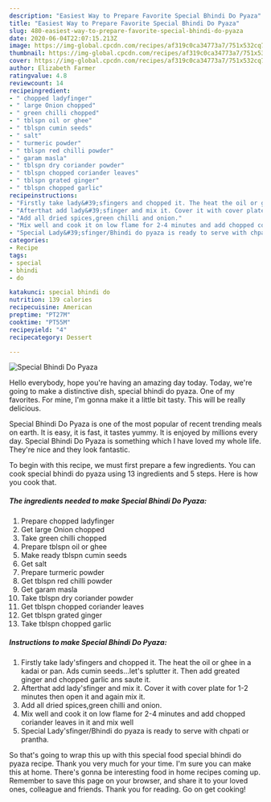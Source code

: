 ```yaml
---
description: "Easiest Way to Prepare Favorite Special Bhindi Do Pyaza"
title: "Easiest Way to Prepare Favorite Special Bhindi Do Pyaza"
slug: 480-easiest-way-to-prepare-favorite-special-bhindi-do-pyaza
date: 2020-06-04T22:07:15.213Z
image: https://img-global.cpcdn.com/recipes/af319c0ca34773a7/751x532cq70/special-bhindi-do-pyaza-recipe-main-photo.jpg
thumbnail: https://img-global.cpcdn.com/recipes/af319c0ca34773a7/751x532cq70/special-bhindi-do-pyaza-recipe-main-photo.jpg
cover: https://img-global.cpcdn.com/recipes/af319c0ca34773a7/751x532cq70/special-bhindi-do-pyaza-recipe-main-photo.jpg
author: Elizabeth Farmer
ratingvalue: 4.8
reviewcount: 14
recipeingredient:
- " chopped ladyfinger"
- " large Onion chopped"
- " green chilli chopped"
- " tblspn oil or ghee"
- " tblspn cumin seeds"
- " salt"
- " turmeric powder"
- " tblspn red chilli powder"
- " garam masla"
- " tblspn dry coriander powder"
- " tblspn chopped coriander leaves"
- " tblspn grated ginger"
- " tblspn chopped garlic"
recipeinstructions:
- "Firstly take lady&#39;sfingers and chopped it. The heat the oil or ghee in a kadai or pan. Ads cumin seeds...let&#39;s splutter it. Then add greated ginger and chopped garlic ans saute it."
- "Afterthat add lady&#39;sfinger and mix it. Cover it with cover plate for 1-2 minutes then open it and again mix it."
- "Add all dried spices,green chilli and onion."
- "Mix well and cook it on low flame for 2-4 minutes and add chopped coriander leaves in it and mix well"
- "Special Lady&#39;sfinger/Bhindi do pyaza is ready to serve with chpati or prantha."
categories:
- Recipe
tags:
- special
- bhindi
- do

katakunci: special bhindi do 
nutrition: 139 calories
recipecuisine: American
preptime: "PT27M"
cooktime: "PT55M"
recipeyield: "4"
recipecategory: Dessert

---
```



![Special Bhindi Do Pyaza](https://img-global.cpcdn.com/recipes/af319c0ca34773a7/751x532cq70/special-bhindi-do-pyaza-recipe-main-photo.jpg)

Hello everybody, hope you're having an amazing day today. Today, we're going to make a distinctive dish, special bhindi do pyaza. One of my favorites. For mine, I'm gonna make it a little bit tasty. This will be really delicious.

Special Bhindi Do Pyaza is one of the most popular of recent trending meals on earth. It is easy, it is fast, it tastes yummy. It is enjoyed by millions every day. Special Bhindi Do Pyaza is something which I have loved my whole life. They're nice and they look fantastic.




To begin with this recipe, we must first prepare a few ingredients. You can cook special bhindi do pyaza using 13 ingredients and 5 steps. Here is how you cook that.

<!--inarticleads1-->

##### The ingredients needed to make Special Bhindi Do Pyaza:

1. Prepare  chopped ladyfinger
1. Get  large Onion chopped
1. Take  green chilli chopped
1. Prepare  tblspn oil or ghee
1. Make ready  tblspn cumin seeds
1. Get  salt
1. Prepare  turmeric powder
1. Get  tblspn red chilli powder
1. Get  garam masla
1. Take  tblspn dry coriander powder
1. Get  tblspn chopped coriander leaves
1. Get  tblspn grated ginger
1. Take  tblspn chopped garlic




<!--inarticleads2-->

##### Instructions to make Special Bhindi Do Pyaza:

1. Firstly take lady&#39;sfingers and chopped it. The heat the oil or ghee in a kadai or pan. Ads cumin seeds...let&#39;s splutter it. Then add greated ginger and chopped garlic ans saute it.
1. Afterthat add lady&#39;sfinger and mix it. Cover it with cover plate for 1-2 minutes then open it and again mix it.
1. Add all dried spices,green chilli and onion.
1. Mix well and cook it on low flame for 2-4 minutes and add chopped coriander leaves in it and mix well
1. Special Lady&#39;sfinger/Bhindi do pyaza is ready to serve with chpati or prantha.




So that's going to wrap this up with this special food special bhindi do pyaza recipe. Thank you very much for your time. I'm sure you can make this at home. There's gonna be interesting food in home recipes coming up. Remember to save this page on your browser, and share it to your loved ones, colleague and friends. Thank you for reading. Go on get cooking!

